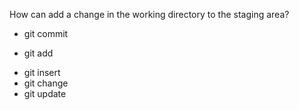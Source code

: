 How can add a change in the working directory to the staging area?

* git commit
+ git add
* git insert
* git change
* git update
